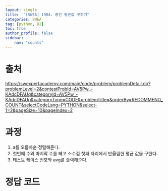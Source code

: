 ```yaml
---
layout: single
title:  "[SWEA] 1984. 중간 평균값 구하기"
categories: SWEA
tag: [python, D2]
toc: true
author_profile: false
sidebar:
    nav: "counts"
---
```


# 출처
<https://swexpertacademy.com/main/code/problem/problemDetail.do?problemLevel=2&contestProbId=AV5Pw_-KAdcDFAUq&categoryId=AV5Pw_-KAdcDFAUq&categoryType=CODE&problemTitle=&orderBy=RECOMMEND_COUNT&selectCodeLang=PYTHON&select-1=2&pageSize=10&pageIndex=2>




  
  
# 과정

1. a를 오름차순 정렬해준다.
2. 첫번째 수와 마지막 수를 빼고 소수점 첫째 자리에서 반올림한 평균 값을 구한다.
3. 테스트 케이스 번호와 avg를 출력해준다.



# 정답 코드
<script src="https://gist.github.com/kghees/cdc20f48945260a2a74643f3376a9494.js"></script>


